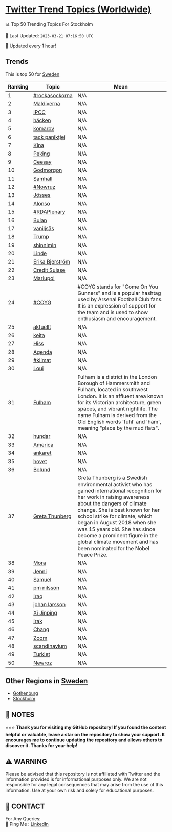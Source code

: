 [Twitter Trend Topics (Worldwide)](https://github.com/ErcinDedeoglu/Twitter-Trend-Topics)
==========


📊 Top 50 Trending Topics For Stockholm

📆 Last Updated: `2023-03-21 07:16:50 UTC`

🔧 Updated every 1 hour!


## Trends

This is top 50 for [Sweden](</Sweden>)

| Ranking | Topic | Mean |
| ------- | ------------ | ------------ |
| 1 | [#rockasockorna](http://twitter.com/search?q=%23rockasockorna) | N/A |
| 2 | [Maldiverna](http://twitter.com/search?q=Maldiverna) | N/A |
| 3 | [IPCC](http://twitter.com/search?q=IPCC) | N/A |
| 4 | [häcken](http://twitter.com/search?q=h%c3%a4cken) | N/A |
| 5 | [komarov](http://twitter.com/search?q=komarov) | N/A |
| 6 | [tack paniktjej](http://twitter.com/search?q=tack+paniktjej) | N/A |
| 7 | [Kina](http://twitter.com/search?q=Kina) | N/A |
| 8 | [Peking](http://twitter.com/search?q=Peking) | N/A |
| 9 | [Ceesay](http://twitter.com/search?q=Ceesay) | N/A |
| 10 | [Godmorgon](http://twitter.com/search?q=Godmorgon) | N/A |
| 11 | [Samhall](http://twitter.com/search?q=Samhall) | N/A |
| 12 | [#Nowruz](http://twitter.com/search?q=%23Nowruz) | N/A |
| 13 | [Jösses](http://twitter.com/search?q=J%c3%b6sses) | N/A |
| 14 | [Alonso](http://twitter.com/search?q=Alonso) | N/A |
| 15 | [#RDAPlenary](http://twitter.com/search?q=%23RDAPlenary) | N/A |
| 16 | [Bulan](http://twitter.com/search?q=Bulan) | N/A |
| 17 | [vaniljsås](http://twitter.com/search?q=vaniljs%c3%a5s) | N/A |
| 18 | [Trump](http://twitter.com/search?q=Trump) | N/A |
| 19 | [shinnimin](http://twitter.com/search?q=shinnimin) | N/A |
| 20 | [Linde](http://twitter.com/search?q=Linde) | N/A |
| 21 | [Erika Bjerström](http://twitter.com/search?q=Erika+Bjerstr%c3%b6m) | N/A |
| 22 | [Credit Suisse](http://twitter.com/search?q=Credit+Suisse) | N/A |
| 23 | [Mariupol](http://twitter.com/search?q=Mariupol) | N/A |
| 24 | [#COYG](http://twitter.com/search?q=%23COYG) | #COYG stands for "Come On You Gunners" and is a popular hashtag used by Arsenal Football Club fans. It is an expression of support for the team and is used to show enthusiasm and encouragement. |
| 25 | [aktuellt](http://twitter.com/search?q=aktuellt) | N/A |
| 26 | [keita](http://twitter.com/search?q=keita) | N/A |
| 27 | [Hiss](http://twitter.com/search?q=Hiss) | N/A |
| 28 | [Agenda](http://twitter.com/search?q=Agenda) | N/A |
| 29 | [#klimat](http://twitter.com/search?q=%23klimat) | N/A |
| 30 | [Loui](http://twitter.com/search?q=Loui) | N/A |
| 31 | [Fulham](http://twitter.com/search?q=Fulham) | Fulham is a district in the London Borough of Hammersmith and Fulham, located in southwest London. It is an affluent area known for its Victorian architecture, green spaces, and vibrant nightlife. The name Fulham is derived from the Old English words 'fuhl' and 'ham', meaning "place by the mud flats". |
| 32 | [hundar](http://twitter.com/search?q=hundar) | N/A |
| 33 | [America](http://twitter.com/search?q=America) | N/A |
| 34 | [ankaret](http://twitter.com/search?q=ankaret) | N/A |
| 35 | [hovet](http://twitter.com/search?q=hovet) | N/A |
| 36 | [Bolund](http://twitter.com/search?q=Bolund) | N/A |
| 37 | [Greta Thunberg](http://twitter.com/search?q=Greta+Thunberg) | Greta Thunberg is a Swedish environmental activist who has gained international recognition for her work in raising awareness about the dangers of climate change. She is best known for her school strike for climate, which began in August 2018 when she was 15 years old. She has since become a prominent figure in the global climate movement and has been nominated for the Nobel Peace Prize. |
| 38 | [Mora](http://twitter.com/search?q=Mora) | N/A |
| 39 | [Jenni](http://twitter.com/search?q=Jenni) | N/A |
| 40 | [Samuel](http://twitter.com/search?q=Samuel) | N/A |
| 41 | [pm nilsson](http://twitter.com/search?q=pm+nilsson) | N/A |
| 42 | [Iraq](http://twitter.com/search?q=Iraq) | N/A |
| 43 | [johan larsson](http://twitter.com/search?q=johan+larsson) | N/A |
| 44 | [Xi Jinping](http://twitter.com/search?q=Xi+Jinping) | N/A |
| 45 | [Irak](http://twitter.com/search?q=Irak) | N/A |
| 46 | [Chang](http://twitter.com/search?q=Chang) | N/A |
| 47 | [Zoom](http://twitter.com/search?q=Zoom) | N/A |
| 48 | [scandinavium](http://twitter.com/search?q=scandinavium) | N/A |
| 49 | [Turkiet](http://twitter.com/search?q=Turkiet) | N/A |
| 50 | [Newroz](http://twitter.com/search?q=Newroz) | N/A |



## Other Regions in [Sweden](</Sweden>)

* [Gothenburg](</Sweden/Gothenburg.md>)
* [Stockholm](</Sweden/Stockholm.md>)



## 📝 NOTES

⭐⭐⭐ **Thank you for visiting my GitHub repository! If you found the content helpful or valuable, leave a star on the repository to show your support. It encourages me to continue updating the repository and allows others to discover it. Thanks for your help!**


## ⚠️ WARNING

Please be advised that this repository is not affiliated with Twitter and the information provided is for informational purposes only. We are not responsible for any legal consequences that may arise from the use of this information. Use at your own risk and solely for educational purposes.


## 📨 CONTACT

 For Any Queries:  
            🏓 Ping Me : [LinkedIn](https://www.linkedin.com/in/ercindedeoglu/)
